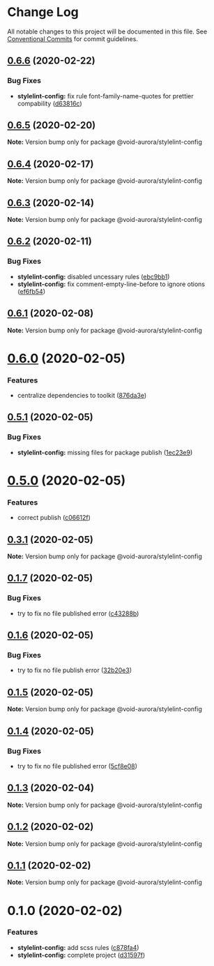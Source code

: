 # Change Log

All notable changes to this project will be documented in this file.
See [Conventional Commits](https://conventionalcommits.org) for commit guidelines.

## [0.6.6](https://github.com/void-aurora/toolkit/compare/@void-aurora/stylelint-config@0.6.5...@void-aurora/stylelint-config@0.6.6) (2020-02-22)

### Bug Fixes

- **stylelint-config:** fix rule font-family-name-quotes for prettier compability ([d63816c](https://github.com/void-aurora/toolkit/commit/d63816c199424e54397b100e93c4b5cd33ef800b))

## [0.6.5](https://github.com/void-aurora/toolkit/compare/@void-aurora/stylelint-config@0.6.4...@void-aurora/stylelint-config@0.6.5) (2020-02-20)

**Note:** Version bump only for package @void-aurora/stylelint-config

## [0.6.4](https://github.com/void-aurora/toolkit/compare/@void-aurora/stylelint-config@0.6.3...@void-aurora/stylelint-config@0.6.4) (2020-02-17)

**Note:** Version bump only for package @void-aurora/stylelint-config

## [0.6.3](https://github.com/void-aurora/toolkit/compare/@void-aurora/stylelint-config@0.6.2...@void-aurora/stylelint-config@0.6.3) (2020-02-14)

**Note:** Version bump only for package @void-aurora/stylelint-config

## [0.6.2](https://github.com/void-aurora/toolkit/compare/@void-aurora/stylelint-config@0.6.1...@void-aurora/stylelint-config@0.6.2) (2020-02-11)

### Bug Fixes

- **stylelint-config:** disabled uncessary rules ([ebc9bb1](https://github.com/void-aurora/toolkit/commit/ebc9bb1e480ab9576bbb887ce8dd907dc6073403))
- **stylelint-config:** fix comment-empty-line-before to ignore otions ([ef6fb54](https://github.com/void-aurora/toolkit/commit/ef6fb5479c9fc9c48209c2e3cd47ab7219f18223))

## [0.6.1](https://github.com/void-aurora/toolkit/compare/@void-aurora/stylelint-config@0.6.0...@void-aurora/stylelint-config@0.6.1) (2020-02-08)

**Note:** Version bump only for package @void-aurora/stylelint-config

# [0.6.0](https://github.com/void-aurora/toolkit/compare/@void-aurora/stylelint-config@0.5.1...@void-aurora/stylelint-config@0.6.0) (2020-02-05)

### Features

- centralize dependencies to toolkit ([876da3e](https://github.com/void-aurora/toolkit/commit/876da3edba748c65b16b64faf5041a29c90d4a69))

## [0.5.1](https://github.com/void-aurora/toolkit/compare/@void-aurora/stylelint-config@0.5.0...@void-aurora/stylelint-config@0.5.1) (2020-02-05)

### Bug Fixes

- **stylelint-config:** missing files for package publish ([1ec23e9](https://github.com/void-aurora/toolkit/commit/1ec23e9489606b555235a39c30d5ffade0626fe2))

# [0.5.0](https://github.com/void-aurora/toolkit/compare/@void-aurora/stylelint-config@0.3.1...@void-aurora/stylelint-config@0.5.0) (2020-02-05)

### Features

- correct publish ([c06612f](https://github.com/void-aurora/toolkit/commit/c06612f414169f8855f95f1e5419967680073e26))

## [0.3.1](https://github.com/void-aurora/toolkit/compare/@void-aurora/stylelint-config@0.1.7...@void-aurora/stylelint-config@0.3.1) (2020-02-05)

**Note:** Version bump only for package @void-aurora/stylelint-config

## [0.1.7](https://github.com/void-aurora/toolkit/compare/@void-aurora/stylelint-config@0.1.6...@void-aurora/stylelint-config@0.1.7) (2020-02-05)

### Bug Fixes

- try to fix no file published error ([c43288b](https://github.com/void-aurora/toolkit/commit/c43288baa254be34b75640e0f65653c538b95e97))

## [0.1.6](https://github.com/void-aurora/toolkit/compare/@void-aurora/stylelint-config@0.1.5...@void-aurora/stylelint-config@0.1.6) (2020-02-05)

### Bug Fixes

- try to fix no file publish error ([32b20e3](https://github.com/void-aurora/toolkit/commit/32b20e39d8c80d961931424c061f2d49527d9259))

## [0.1.5](https://github.com/void-aurora/toolkit/compare/@void-aurora/stylelint-config@0.1.4...@void-aurora/stylelint-config@0.1.5) (2020-02-05)

**Note:** Version bump only for package @void-aurora/stylelint-config

## [0.1.4](https://github.com/void-aurora/toolkit/compare/@void-aurora/stylelint-config@0.1.3...@void-aurora/stylelint-config@0.1.4) (2020-02-05)

### Bug Fixes

- try to fix no file published error ([5cf8e08](https://github.com/void-aurora/toolkit/commit/5cf8e08286ccb149578dcf9833400cae61a9c535))

## [0.1.3](https://github.com/void-aurora/toolkit/compare/@void-aurora/stylelint-config@0.1.2...@void-aurora/stylelint-config@0.1.3) (2020-02-04)

**Note:** Version bump only for package @void-aurora/stylelint-config

## [0.1.2](https://github.com/void-aurora/toolkit/compare/@void-aurora/stylelint-config@0.1.1...@void-aurora/stylelint-config@0.1.2) (2020-02-02)

**Note:** Version bump only for package @void-aurora/stylelint-config

## [0.1.1](https://github.com/void-aurora/toolkit/compare/@void-aurora/stylelint-config@0.1.0...@void-aurora/stylelint-config@0.1.1) (2020-02-02)

**Note:** Version bump only for package @void-aurora/stylelint-config

# 0.1.0 (2020-02-02)

### Features

- **stylelint-config:** add scss rules ([c878fa4](https://github.com/void-aurora/toolkit/commit/c878fa411a81ea7fd7aedd62693a53a23455245d))
- **stylelint-config:** complete project ([d31597f](https://github.com/void-aurora/toolkit/commit/d31597f8d7fd07c52dfd81b7809ee155bfdf1499))

